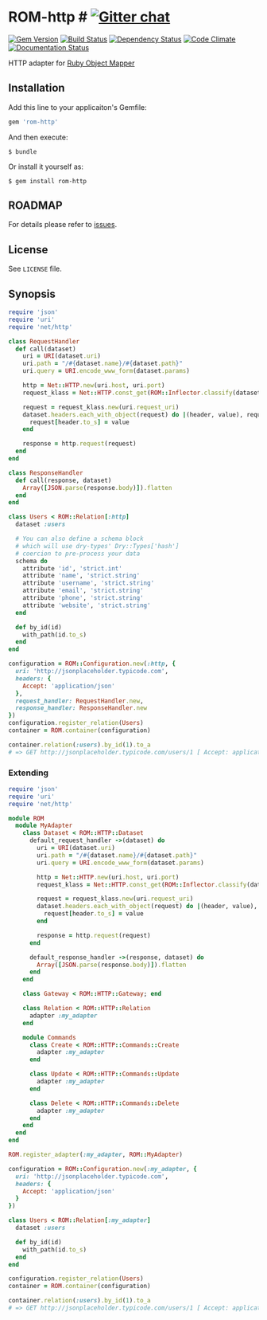 [gem]: https://rubygems.org/gems/rom-http
[travis]: https://travis-ci.org/rom-rb/rom-http
[gemnasium]: https://gemnasium.com/rom-rb/rom-http
[codeclimate]: https://codeclimate.com/github/rom-rb/rom-http
[inchpages]: http://inch-ci.org/github/rom-rb/rom-http
[gitter]: https://gitter.im/rom-rb/chat
[rom]:  https://github.com/rom-rb/rom


# ROM-http # [![Gitter chat](https://badges.gitter.im/rom-rb/chat.svg)][gitter]


[![Gem Version](https://badge.fury.io/rb/rom-http.svg)][gem]
[![Build Status](https://travis-ci.org/rom-rb/rom-http.svg?branch=master)][travis]
[![Dependency Status](https://gemnasium.com/rom-rb/rom-http.svg)][gemnasium]
[![Code Climate](https://codeclimate.com/github/rom-rb/rom-http/badges/gpa.svg)][codeclimate]
[![Documentation Status](http://inch-ci.org/github/rom-rb/rom-http.svg?branch=master&style=flat)][inchpages]

HTTP adapter for [Ruby Object Mapper][rom]

## Installation

Add this line to your applicaiton's Gemfile:

```ruby
gem 'rom-http'
```

And then execute:

    $ bundle

Or install it yourself as:

    $ gem install rom-http

## ROADMAP

For details please refer to [issues](https://github.com/rom-rb/rom-http/issues).


## License

See `LICENSE` file.

## Synopsis

```ruby
require 'json'
require 'uri'
require 'net/http'

class RequestHandler
  def call(dataset)
    uri = URI(dataset.uri)
    uri.path = "/#{dataset.name}/#{dataset.path}"
    uri.query = URI.encode_www_form(dataset.params)

    http = Net::HTTP.new(uri.host, uri.port)
    request_klass = Net::HTTP.const_get(ROM::Inflector.classify(dataset.request_method))

    request = request_klass.new(uri.request_uri)
    dataset.headers.each_with_object(request) do |(header, value), request|
      request[header.to_s] = value
    end

    response = http.request(request)
  end
end

class ResponseHandler
  def call(response, dataset)
    Array([JSON.parse(response.body)]).flatten
  end
end

class Users < ROM::Relation[:http]
  dataset :users

  # You can also define a schema block
  # which will use dry-types' Dry::Types['hash']
  # coercion to pre-process your data
  schema do
    attribute 'id', 'strict.int'
    attribute 'name', 'strict.string'
    attribute 'username', 'strict.string'
    attribute 'email', 'strict.string'
    attribute 'phone', 'strict.string'
    attribute 'website', 'strict.string'
  end

  def by_id(id)
    with_path(id.to_s)
  end
end

configuration = ROM::Configuration.new(:http, {
  uri: 'http://jsonplaceholder.typicode.com',
  headers: {
    Accept: 'application/json'
  },
  request_handler: RequestHandler.new,
  response_handler: ResponseHandler.new
})
configuration.register_relation(Users)
container = ROM.container(configuration)

container.relation(:users).by_id(1).to_a
# => GET http://jsonplaceholder.typicode.com/users/1 [ Accept: application/json ]
```

### Extending

```ruby
require 'json'
require 'uri'
require 'net/http'

module ROM
  module MyAdapter
    class Dataset < ROM::HTTP::Dataset
      default_request_handler ->(dataset) do
        uri = URI(dataset.uri)
        uri.path = "/#{dataset.name}/#{dataset.path}"
        uri.query = URI.encode_www_form(dataset.params)

        http = Net::HTTP.new(uri.host, uri.port)
        request_klass = Net::HTTP.const_get(ROM::Inflector.classify(dataset.request_method))

        request = request_klass.new(uri.request_uri)
        dataset.headers.each_with_object(request) do |(header, value), request|
          request[header.to_s] = value
        end

        response = http.request(request)
      end

      default_response_handler ->(response, dataset) do
        Array([JSON.parse(response.body)]).flatten
      end
    end

    class Gateway < ROM::HTTP::Gateway; end

    class Relation < ROM::HTTP::Relation
      adapter :my_adapter
    end

    module Commands
      class Create < ROM::HTTP::Commands::Create
        adapter :my_adapter
      end

      class Update < ROM::HTTP::Commands::Update
        adapter :my_adapter
      end

      class Delete < ROM::HTTP::Commands::Delete
        adapter :my_adapter
      end
    end
  end
end

ROM.register_adapter(:my_adapter, ROM::MyAdapter)

configuration = ROM::Configuration.new(:my_adapter, {
  uri: 'http://jsonplaceholder.typicode.com',
  headers: {
    Accept: 'application/json'
  }
})

class Users < ROM::Relation[:my_adapter]
  dataset :users

  def by_id(id)
    with_path(id.to_s)
  end
end

configuration.register_relation(Users)
container = ROM.container(configuration)

container.relation(:users).by_id(1).to_a
# => GET http://jsonplaceholder.typicode.com/users/1 [ Accept: application/json ]
```
